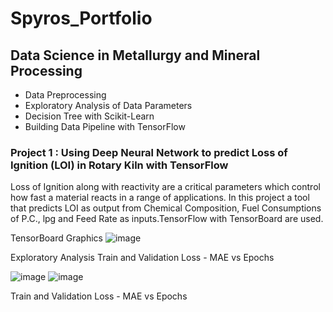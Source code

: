 
# Spyros_Portfolio

## Data Science in Metallurgy and Mineral Processing
* Data Preprocessing
* Exploratory Analysis of Data Parameters
* Decision Tree with Scikit-Learn
* Building Data Pipeline with TensorFlow

### Project 1 : Using Deep Neural Network to predict Loss of Ignition (LOI) in Rotary Kiln with TensorFlow 
  Loss of Ignition along with reactivity are a critical parameters which control how fast a material reacts in a range of applications.
  In this project   a tool that predicts LOI as output  from Chemical Composition, Fuel Consumptions of P.C., lpg and Feed Rate as inputs.TensorFlow with TensorBoard are used.  

TensorBoard Graphics
![image](https://user-images.githubusercontent.com/56194024/111022746-64f94180-83dd-11eb-9141-fd98612bbe62.png)
 
Exploratory Analysis                                                                                      Train and Validation Loss - MAE vs Epochs

![image](https://user-images.githubusercontent.com/56194024/111063937-048c0200-84ba-11eb-9cfd-b5505afeb900.png)  ![image](https://user-images.githubusercontent.com/56194024/111031274-562b8280-840f-11eb-93d9-ecd12cef0697.png)


Train and Validation Loss - MAE vs Epochs





